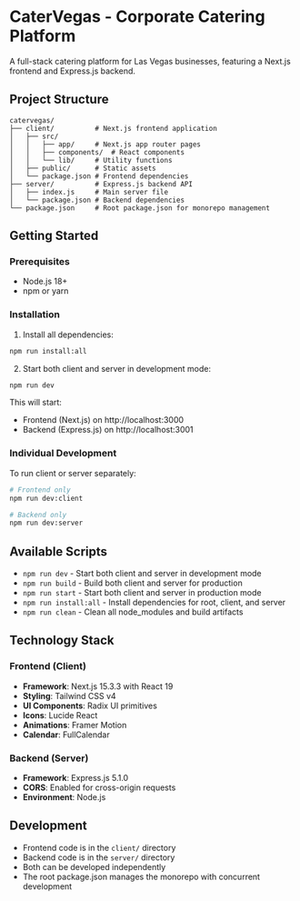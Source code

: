 # CaterVegas - Corporate Catering Platform

A full-stack catering platform for Las Vegas businesses, featuring a Next.js frontend and Express.js backend.

## Project Structure

```
catervegas/
├── client/          # Next.js frontend application
│   ├── src/
│   │   ├── app/     # Next.js app router pages
│   │   ├── components/  # React components
│   │   └── lib/     # Utility functions
│   ├── public/      # Static assets
│   └── package.json # Frontend dependencies
├── server/          # Express.js backend API
│   ├── index.js     # Main server file
│   └── package.json # Backend dependencies
└── package.json     # Root package.json for monorepo management
```

## Getting Started

### Prerequisites
- Node.js 18+
- npm or yarn

### Installation

1. Install all dependencies:
```bash
npm run install:all
```

2. Start both client and server in development mode:
```bash
npm run dev
```

This will start:
- Frontend (Next.js) on http://localhost:3000
- Backend (Express.js) on http://localhost:3001

### Individual Development

To run client or server separately:

```bash
# Frontend only
npm run dev:client

# Backend only
npm run dev:server
```

## Available Scripts

- `npm run dev` - Start both client and server in development mode
- `npm run build` - Build both client and server for production
- `npm run start` - Start both client and server in production mode
- `npm run install:all` - Install dependencies for root, client, and server
- `npm run clean` - Clean all node_modules and build artifacts

## Technology Stack

### Frontend (Client)
- **Framework**: Next.js 15.3.3 with React 19
- **Styling**: Tailwind CSS v4
- **UI Components**: Radix UI primitives
- **Icons**: Lucide React
- **Animations**: Framer Motion
- **Calendar**: FullCalendar

### Backend (Server)
- **Framework**: Express.js 5.1.0
- **CORS**: Enabled for cross-origin requests
- **Environment**: Node.js

## Development

- Frontend code is in the `client/` directory
- Backend code is in the `server/` directory
- Both can be developed independently
- The root package.json manages the monorepo with concurrent development
